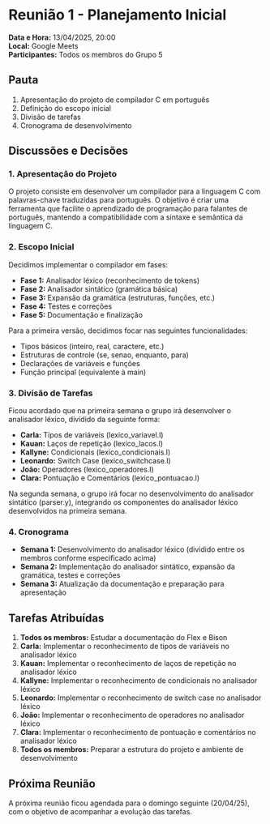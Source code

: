 # Reunião 1 - Planejamento Inicial

**Data e Hora:** 13/04/2025, 20:00   
**Local:** Google Meets   
**Participantes:** Todos os membros do Grupo 5

## Pauta

1. Apresentação do projeto de compilador C em português
2. Definição do escopo inicial
3. Divisão de tarefas
4. Cronograma de desenvolvimento

## Discussões e Decisões

### 1. Apresentação do Projeto

O projeto consiste em desenvolver um compilador para a linguagem C com palavras-chave traduzidas para português. O objetivo é criar uma ferramenta que facilite o aprendizado de programação para falantes de português, mantendo a compatibilidade com a sintaxe e semântica da linguagem C.

### 2. Escopo Inicial

Decidimos implementar o compilador em fases:

- **Fase 1:** Analisador léxico (reconhecimento de tokens)
- **Fase 2:** Analisador sintático (gramática básica)
- **Fase 3:** Expansão da gramática (estruturas, funções, etc.)
- **Fase 4:** Testes e correções
- **Fase 5:** Documentação e finalização

Para a primeira versão, decidimos focar nas seguintes funcionalidades:
- Tipos básicos (inteiro, real, caractere, etc.)
- Estruturas de controle (se, senao, enquanto, para)
- Declarações de variáveis e funções
- Função principal (equivalente à main)

### 3. Divisão de Tarefas

Ficou acordado que na primeira semana o grupo irá desenvolver o analisador léxico, dividido da seguinte forma:

- **Carla:** Tipos de variáveis (lexico_variavel.l)
- **Kauan:** Laços de repetição (lexico_lacos.l)
- **Kallyne:** Condicionais (lexico_condicionais.l)
- **Leonardo:** Switch Case (lexico_switchcase.l)
- **João:** Operadores (lexico_operadores.l)
- **Clara:** Pontuação e Comentários (lexico_pontuacao.l)

Na segunda semana, o grupo irá focar no desenvolvimento do analisador sintático (parser.y), integrando os componentes do analisador léxico desenvolvidos na primeira semana.

### 4. Cronograma

- **Semana 1:** Desenvolvimento do analisador léxico (dividido entre os membros conforme especificado acima)
- **Semana 2:** Implementação do analisador sintático, expansão da gramática, testes e correções
- **Semana 3:** Atualização da documentação e preparação para apresentação

## Tarefas Atribuídas

1. **Todos os membros:** Estudar a documentação do Flex e Bison
2. **Carla:** Implementar o reconhecimento de tipos de variáveis no analisador léxico
3. **Kauan:** Implementar o reconhecimento de laços de repetição no analisador léxico
4. **Kallyne:** Implementar o reconhecimento de condicionais no analisador léxico
5. **Leonardo:** Implementar o reconhecimento de switch case no analisador léxico
6. **João:** Implementar o reconhecimento de operadores no analisador léxico
7. **Clara:** Implementar o reconhecimento de pontuação e comentários no analisador léxico
8. **Todos os membros:** Preparar a estrutura do projeto e ambiente de desenvolvimento

## Próxima Reunião

A próxima reunião ficou agendada para o domingo seguinte (20/04/25), com o objetivo de acompanhar a evolução das tarefas.